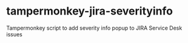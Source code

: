 # tampermonkey-jira-severityinfo
Tampermonkey script to add severity info popup to JIRA Service Desk issues
